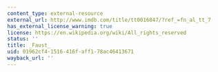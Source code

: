 ```yaml
---
content_type: external-resource
external_url: http://www.imdb.com/title/tt0016847/?ref_=fn_al_tt_7
has_external_license_warning: true
license: https://en.wikipedia.org/wiki/All_rights_reserved
status: ''
title: _Faust_
uid: 01962cf4-1516-416f-aff1-78ac46413671
wayback_url: ''
---
```

